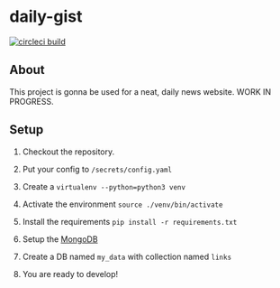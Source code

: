 # daily-gist
[![circleci build](https://img.shields.io/circleci/project/github/kassybas/daily-gist.svg)](https://circleci.com/gh/kassybas/daily-gist/)

## About
This project is gonna be used for a neat, daily news website. WORK IN PROGRESS.

## Setup
1. Checkout the repository.

2. Put your config to `/secrets/config.yaml`

3. Create a `virtualenv --python=python3 venv`

4. Activate the environment `source ./venv/bin/activate`

5. Install the requirements `pip install -r requirements.txt`

6. Setup the [MongoDB](https://docs.mongodb.com/manual/installation/)

7. Create a DB named `my_data` with collection named `links`

8. You are ready to develop!
